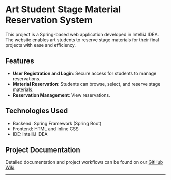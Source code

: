 # Art Student Stage Material Reservation System

This project is a Spring-based web application developed in IntelliJ IDEA. The website enables art students to reserve stage materials for their final projects with ease and efficiency.

## Features

- **User Registration and Login**: Secure access for students to manage reservations.
- **Material Reservation**: Students can browse, select, and reserve stage materials.
- **Reservation Management**: View reservations.

## Technologies Used

- Backend: Spring Framework (Spring Boot)
- Frontend: HTML and inline CSS
- IDE: IntelliJ IDEA

## Project Documentation

Detailed documentation and project workflows can be found on our [GitHub Wiki](https://github.com/your-username/your-repository/wiki).

---

